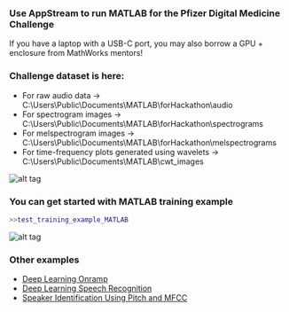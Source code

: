 ### Use AppStream to run MATLAB for the Pfizer Digital Medicine Challenge

If you have a laptop with a USB-C port, you may also borrow a GPU + enclosure from MathWorks mentors!

### Challenge dataset is here:
* For raw audio data -> C:\Users\Public\Documents\MATLAB\forHackathon\audio
* For spectrogram images -> C:\Users\Public\Documents\MATLAB\forHackathon\spectrograms
* For melspectrogram images -> C:\Users\Public\Documents\MATLAB\forHackathon\melspectrograms
* For time-frequency plots generated using wavelets  -> C:\Users\Public\Documents\MATLAB\cwt_images

![alt tag](https://user-images.githubusercontent.com/9381653/38443336-5ba11340-39b9-11e8-873c-43afa3e893e5.PNG)
### You can get started with MATLAB training example
```MATLAB
>>test_training_example_MATLAB
```
![alt tag](https://user-images.githubusercontent.com/11076410/38442281-d1abb526-39b5-11e8-8821-64d0e0d7bf95.png)

### Other examples
* [Deep Learning Onramp](https://www.mathworks.com/training-schedule/deep-learning-onramp)
* [Deep Learning Speech Recognition](https://www.mathworks.com/help/nnet/examples/deep-learning-speech-recognition.html)
* [Speaker Identification Using Pitch and MFCC](https://www.mathworks.com/help/audio/examples/speaker-identification-using-pitch-and-mfcc.html)
